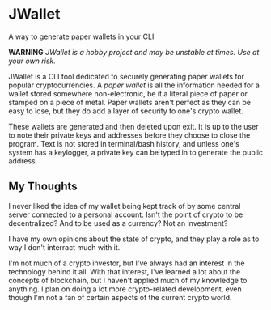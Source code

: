 # JWallet
A way to generate paper wallets in your CLI

**WARNING** *JWallet is a hobby project and may be unstable at times. Use at your own risk.*

JWallet is a CLI tool dedicated to securely generating paper wallets 
for popular cryptocurrencies. A *paper wallet* is all the information 
needed for a wallet stored somewhere non-electronic, be it a literal piece of paper
or stamped on a piece of metal. Paper wallets aren't perfect as they can
be easy to lose, but they do add a layer of security to one's crypto wallet.

These wallets are generated and then deleted upon exit. It is up to 
the user to note their private keys and addresses before they choose
to close the program. Text is not stored in terminal/bash history, and unless 
one's system has a keylogger, a private key can be typed in to generate
the public address.

## My Thoughts

I never liked the idea of my wallet being kept track of by some central server
connected to a personal account. Isn't the point of crypto to be decentralized? 
And to be used as a currency? Not an investment? 

I have my own opinions about the state of crypto, and they play a role
as to way I don't interract much with it.

I'm not much of a crypto investor, but I've always had 
an interest in the technology behind it all. With that interest,
I've learned a lot about the concepts of blockchain, but I haven't
applied much of my knowledge to anything. I plan on doing a lot 
more crypto-related development, even though I'm not a fan
of certain aspects of the current crypto world. 


